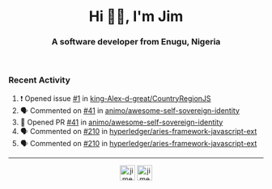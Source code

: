 <h1 align="center">Hi 👋🏾, I'm Jim</h1>
<h3 align="center">A software developer from Enugu, Nigeria</h3>
<br/>
<!-- https://github.com/rahuldkjain/github-profile-readme-generator --!>

<!--  <p align="left"><img src="https://github-readme-stats.vercel.app/api?username=rapaktech&show_icons=true&count_private=true&" alt="rapaktech" /></p> --!>

<!--
Github language stats
<p align="left"><img src="https://github-readme-stats.vercel.app/api/top-langs/?username=rapaktech&layout=compact" alt="rapaktech" /><p>
-->

<!-- Codestats language stats -->
<!-- <p align="left"><img src="https://codestats-readme.vercel.app/api/top-langs/?username=rapaktech&layout=compact&language_count=12" alt="rapaktech" /><p>    --!>
  
<h3>Recent Activity</h3>

<!--START_SECTION:activity-->
1. ❗ Opened issue [#1](https://github.com/king-Alex-d-great/CountryRegionJS/issues/1) in [king-Alex-d-great/CountryRegionJS](https://github.com/king-Alex-d-great/CountryRegionJS)
2. 🗣 Commented on [#41](https://github.com/animo/awesome-self-sovereign-identity/pull/41#issuecomment-1576594420) in [animo/awesome-self-sovereign-identity](https://github.com/animo/awesome-self-sovereign-identity)
3. 💪 Opened PR [#41](https://github.com/animo/awesome-self-sovereign-identity/pull/41) in [animo/awesome-self-sovereign-identity](https://github.com/animo/awesome-self-sovereign-identity)
4. 🗣 Commented on [#210](https://github.com/hyperledger/aries-framework-javascript-ext/pull/210#issuecomment-1531161055) in [hyperledger/aries-framework-javascript-ext](https://github.com/hyperledger/aries-framework-javascript-ext)
5. 🗣 Commented on [#210](https://github.com/hyperledger/aries-framework-javascript-ext/pull/210#issuecomment-1530496303) in [hyperledger/aries-framework-javascript-ext](https://github.com/hyperledger/aries-framework-javascript-ext)
<!--END_SECTION:activity-->

---

<p align="center">
<a href="https://twitter.com/jimezesinachi" target="blank"><img align="center" src="https://cdn.jsdelivr.net/npm/simple-icons@3.0.1/icons/twitter.svg" alt="jimezesinachi" height="30" width="30" /></a>
<a href="https://linkedin.com/in/jimezesinachi" target="blank"><img align="center" src="https://cdn.jsdelivr.net/npm/simple-icons@3.0.1/icons/linkedin.svg" alt="jimezesinachi" height="30" width="30" /></a>
</p>

